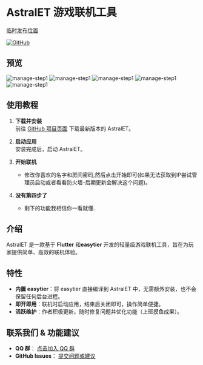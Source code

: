 # AstralET 游戏联机工具


[临时发布位置](https://github.com/ldoubil/astral)

[![GitHub](https://img.shields.io/badge/GitHub-AstralET-blue)](https://github.com/ldoubil/astral)



## 预览
![manage-step1](/assets/AstralET1.png)
![manage-step1](/assets/AstralET2.png)
![manage-step1](/assets/AstralET3.png)
![manage-step1](/assets/AstralET4.png)
![manage-step1](/assets/AstralET5.png)

## 使用教程


1. ​**下载并安装**  
   前往 [GitHub 项目页面](https://github.com/ldoubil/astral) 下载最新版本的 AstralET。

2. ​**启动应用**  
   安装完成后，启动 AstralET。

3. ​**开始联机**  
   - ​修改你喜欢的名字和房间密码,然后点击开始即可(如果无法获取到IP尝试管理员启动或者看看防火墙-后期更新会解决这个问题)。

4. ​**没有第四步了**
   - 剩下的功能我相信你一看就懂.  
   

## 介绍

AstralET 是一款基于 ​**Flutter** 和 ​**easytier** 开发的轻量级游戏联机工具，旨在为玩家提供简单、高效的联机体验。

## 特性

- ​**内置 easytier**：将 easytier 直接编译到 AstralET 中，无需额外安装，也不会保留任何后台进程。  
- ​**即开即用**：联机时启动应用，结束后关闭即可，操作简单便捷。  
- ​**活跃维护**：作者积极更新，随时修复问题并优化功能（上班摸鱼成果）。

## 联系我们 & 功能建议

- ​**QQ 群**： [点击加入 QQ 群](https://qm.qq.com/q/r4VsExDDt6)  
- ​**GitHub Issues**： [提交问题或建议](https://github.com/ldoubil/astral/issues)  
